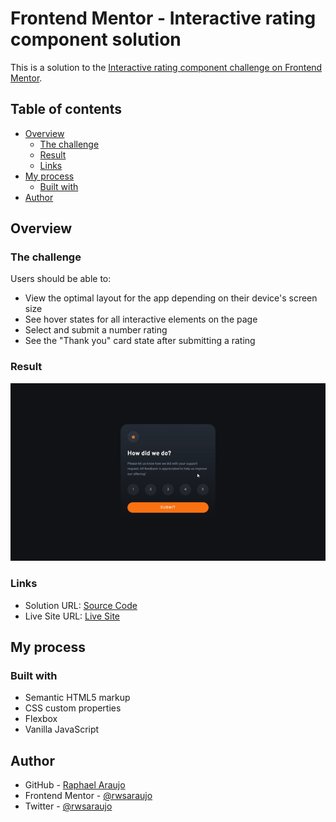# Frontend Mentor - Interactive rating component solution

This is a solution to the [Interactive rating component challenge on Frontend Mentor](https://www.frontendmentor.io/challenges/interactive-rating-component-koxpeBUmI).

## Table of contents

- [Overview](#overview)
  - [The challenge](#the-challenge)
  - [Result](#Result)
  - [Links](#links)
- [My process](#my-process)
  - [Built with](#built-with)
- [Author](#author)

## Overview

### The challenge

Users should be able to:

- View the optimal layout for the app depending on their device's screen size
- See hover states for all interactive elements on the page
- Select and submit a number rating
- See the "Thank you" card state after submitting a rating

### Result

![](./sample/sample.gif)

### Links

- Solution URL: [Source Code](https://github.com/rwsaraujo/interactive-rating-component-1.0.0)
- Live Site URL: [Live Site](https://rwsaraujo.github.io/interactive-rating-component-1.0.0/)

## My process

### Built with

- Semantic HTML5 markup
- CSS custom properties
- Flexbox
- Vanilla JavaScript

## Author

- GitHub - [Raphael Araujo](https://github.com/rwsaraujo)
- Frontend Mentor - [@rwsaraujo](https://www.frontendmentor.io/profile/rwsaraujo)
- Twitter - [@rwsaraujo](https://www.twitter.com/rwsaraujo)
